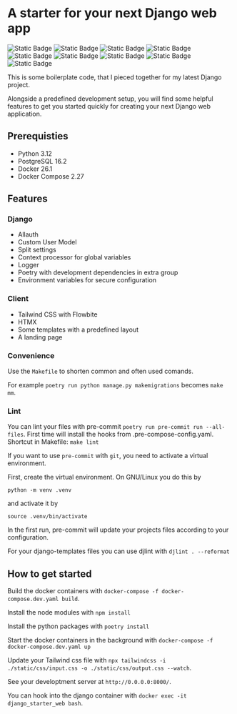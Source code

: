 # A starter for your next Django web app


![Static Badge](https://img.shields.io/badge/Django-%23092E20?style=for-the-badge&logo=django&logoColor=white)
![Static Badge](https://img.shields.io/badge/Poetry-%2360A5FA?style=for-the-badge&logo=poetry&logoColor=white)
![Static Badge](https://img.shields.io/badge/Docker-%232496ED?style=for-the-badge&logo=docker&logoColor=white)
![Static Badge](https://img.shields.io/badge/PostgreSQL-%234169E1?style=for-the-badge&logo=postgresql&logoColor=white)
![Static Badge](https://img.shields.io/badge/Celery-%2337814A?style=for-the-badge&logo=celery&logoColor=white)
![Static Badge](https://img.shields.io/badge/Redis-%23DC382D?style=for-the-badge&logo=redis&logoColor=white)
![Static Badge](https://img.shields.io/badge/Tailwind%20CSS-%2306B6D4?style=for-the-badge&logo=tailwindcss&logoColor=white)
![Static Badge](https://img.shields.io/badge/Htmx-%233366CC?style=for-the-badge&logo=htmx&logoColor=white)
![Static Badge](https://img.shields.io/badge/Material%20Design%20Icons-%232196F3?style=for-the-badge&logo=materialdesignicons&logoColor=white)


This is some boilerplate code, that I pieced together for my latest Django project.

Alongside a predefined development setup, you will find some helpful features to  get you started quickly for creating your next Django web application.

## Prerequisties

- Python 3.12
- PostgreSQL 16.2
- Docker 26.1
- Docker Compose 2.27


## Features

### Django
- Allauth
- Custom User Model
- Split settings
- Context processor for global variables
- Logger
- Poetry with development dependencies in extra group
- Environment variables for secure configuration

### Client
- Tailwind CSS with Flowbite
- HTMX
- Some templates with a predefined layout
- A landing page

### Convenience

Use the `Makefile` to shorten common and often used comands.

For example `poetry run python manage.py makemigrations` becomes `make mm`.

### Lint
You can lint your files with pre-commit `poetry run pre-commit run --all-files`.
First time will install the hooks from .pre-compose-config.yaml.
Shortcut in Makefile: `make lint`

If you want to use `pre-commit` with `git`, you need to activate a virtual environment.

First, create the virtual environment. On GNU/Linux you do this by

`python -m venv .venv`

and activate it by

`source .venv/bin/activate`

In the first run, pre-commit will update your projects files according to your configuration.

For your django-templates files you can use djlint with `djlint . --reformat`


## How to get started

Build the docker containers with `docker-compose -f docker-compose.dev.yaml build`.

Install the node modules with `npm install`

Install the python packages with `poetry install`

Start the docker containers in the background with `docker-compose -f docker-compose.dev.yaml up`

Update your Tailwind css file with `npx tailwindcss -i ./static/css/input.css -o ./static/css/output.css --watch`.

See your developtment server at `http://0.0.0.0:8000/`.

You can hook into the django container with `docker exec -it django_starter_web bash`.
